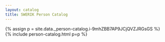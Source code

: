 ```yaml
---
layout: catalog
title: SWERIK Person Catalog
---
```

{% assign p = site.data._person-catalog.i-9mhZBB7AP9JCjQVZJRGsGS %}
{% include person-catalog.html p=p %}

